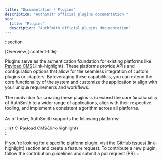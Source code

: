 ```yaml
---
title: "Documentation / Plugins"
description: "AuthSmith official plugins documentation "
seo:
  title: "Plugins"
  description: "AuthSmith official plugins documentation"
---
```


::section

[Overview]{.content-title}

Plugins serve as the authentication foundation for existing platforms like [Payload CMS](https://payloadcms.com){.link-highlight}. These platforms provide APIs and configuration options that allow for the seamless integration of custom plugins or adapters. By leveraging these capabilities, you can extend the core functionality of the system and customize the application to align with your unique requirements and workflows.
<br/>
<br/>
The motivation for creating these plugins is to extend the core functionality of AuthSmith to a wider range of applications, align with their respective tooling, and implement a consistent algorithm across all platforms.
<br/>
<br/>
As of today, AuthSmith supports the following platforms:

::list
○ [Payload CMS](https://payloadcms.com){.link-highlight}
<br/>
::
<br/>

If you're looking for a specific platform plugin, visit the [GitHub issues](https://github.com/authsmith/www/issues){.link-highlight} section and create a feature request. To contribute a new plugin, follow the contribution guidelines and submit a pull request (PR).
::
